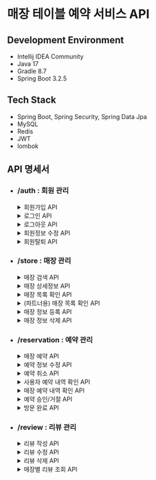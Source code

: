 # 매장 테이블 예약 서비스 API

## Development Environment
- Intellij IDEA Community
- Java 17
- Gradle 8.7
- Spring Boot 3.2.5

## Tech Stack
- Spring Boot, Spring Security, Spring Data Jpa
- MySQL
- Redis
- JWT
- lombok

## API 명세서
- ### /auth : 회원 관리
  <details>
  <summary>회원가입 API</summary>
  
  - POST ```/signup```
  - 중복 ID는 허용하지 않음
  - 패스워드는 암호화된 형태로 저장됨
  - 이름은 20자 이내, 핸드폰번호는 "010-0000-0000" 형식 혹은 "00000000000" 형식, type는 일반 사용자인 "USER" 혹은 매장 관리자 "PARTNER"
  - 입력 파라미터
    ```json
    {
      "id": "string", 
      "password": "string", 
      "name": "string", 
      "phoneNumber": "string",
      "type": "string"
    }
    ```
  - 출력 결과
    ```json
    {
      "data": {
        "userId": 0,
        "id": "string"
      },
      "code": "string",
      "message": "string"
    }
    ```
  </details>
  <details>
  <summary>로그인 API</summary>

    - POST ```/signin```
    - 회원가입이 되어있고, 아이디/패스워드가 일치하는 경우 JWT 발급
    - 입력 파라미터
      ```json
      {
        "id": "string",
        "password": "string"
      }
      ```
    - 출력 결과
      ```json
      {
        "data": {
          "token": "string"
        },
        "code": "string",
        "message": "string"
      }
      ```
  </details>
  <details>
  <summary>로그아웃 API</summary>

    - GET ```/signout```
    - 로그인이 되어있는 경우 로그아웃
    - 입력 파라미터
      |key|value|
      |:---:|:---:|
      |Authorization|Bearer 로그인 시 발급받은 토큰|
    - 출력 결과
      ```json
      {
        "data": null,
        "code": "string",
        "message": "string"
      }
      ```
  </details>
  <details>
  <summary>회원정보 수정 API</summary>

    - PATCH ```/modified```
    - 현재의 비밀번호(originPassword)를 제외하고선 변경할 값만 입력
    - 현재 비밀번호 입력값이 등록된 정보와 다를 땐 실행되지 않음
    - 이름은 20자 이내, 핸드폰번호는 "010-0000-0000" 형식 혹은 "00000000000" 형식
    - 입력 파라미터
      ```json
      {
        "originPassword": "string",
        "password": "string",
        "username": "string",
        "phoneNumber": "string"
      }
      ```
    - 출력 결과
      ```json
      {
        "data": null,
        "code": "string",
        "message": "string"
      }
      ```
  </details>
  <details>
  <summary>회원탈퇴 API</summary>

    - DELETE ```/expired```
    - 현재 로그인 중인 사용자가 자신의 비밀번호를 알맞게 입력하였을 경우 회원 정보 삭제
    - 입력 파라미터
      |key|value|
      |:---:|:---:|
      |Authorization|Bearer 로그인 시 발급받은 토큰|
      ```json
      {
        "password": "string"
      }
      ```
    - 출력 결과
      ```json
      {
        "code": "string",
        "message": "string",
        "data": null
      }
      ```
  </details>
- ### /store : 매장 관리
  <details>
  <summary>매장 검색 API</summary>

    - GET ```/search```
    - 검색하고자 하는 단어를 입력값으로 받고, 해당 단어가 포함되어있는 매장 리스트를 입력한 정렬 기준으로 정렬해 반환(미선택 시 기본 이름순)
    - 입력 파라미터
      |key|value|
      |:---:|:---:|
      |search|검색할 단어|
      |orderBy|정렬 기준(NAME: 이름순, RATE_HIGH: 평점 높은순, RATE_LOW: 평점 낮은순, REVIEW_COUNT: 리뷰 많은순)|
    - 출력 결과
      ```json
      {
        "data": [
          {
            "storeId": 0,
            "storeName": "string",
            "location": "string",
            "description": "string",
            "rate": {
              "count": 0,
              "score": 0.0
            }
          }
        ],
        "code": "string",
        "message": "string"
      }
      ```
  </details>
  <details>
  <summary>매장 상세정보 API</summary>

    - GET ```/details/{storeId}```
    - 매장을 등록할 때 발급받았던 storeId를 입력하였을 경우 매장의 상세 정보 반환
    - 입력 파라미터
      |key|value|
      |:---:|:---:|
      |storeId|상세정보를 확인할 매장의 storeId|
    - 출력 결과
      ```json
      {
        "data": {
          "storeId": 0,
          "storeName": "string",
          "location": "string",
          "description": "string",
          "rate": {
            "count": 0,
            "score": 0.0
          },
          "maxPeopleForTime": 0,
          "reservations": {DateTime: 0, DateTime: 0}, //매장에서 예약받는 시간대에 예약한 사람 수
          "reviews": [{
            "usedDate": "string",
            "createdAt": "string",
            "modifiedAt": "string",
            "rate": 0,
            "context": "string"
          }]
        },
        "code": "string",
        "message": "string"
      }
      ```
  </details>
  <details>
  <summary>매장 목록 확인 API</summary>

    - GET
    - 서비스에서 관리하고 있는 모든 매장 목록을 반환
    - 반환 결과는 Page 인터페이스 형태로 매장 리스트를 입력한 정렬 기준으로 정렬해 반환(미선택 시 기본 이름순)
    - 입력 파라미터
      |key|value|
      |:---:|:---:|
      |orderBy|정렬 기준(NAME: 이름순, RATE_HIGH: 평점 높은순, RATE_LOW: 평점 낮은순, REVIEW_COUNT: 리뷰 많은순)|
    - 출력 결과
      ```json
      {
        "data": [
          {
            "storeId": 0,
            "storeName": "string",
            "location": "string",
            "description": "string",
            "rate": {
              "count": 0,
              "score": 0.0
            }
          }
        ]
        "code": "string",
        "message": "string"
      }
      ```
  </details>
  <details>
  <summary>(파트너용) 매장 목록 확인 API</summary>

    - GET ```/{userId}```
    - 본인이 등록한 모든 매장 목록을 반환
    - 본인의 userId 외의 값을 입력한 경우 권한 오류 반환
    - 반환 결과는 Page 인터페이스 형태로 매장 리스트를 입력한 정렬 기준으로 정렬해 반환(미선택 시 기본 최근 등록순)
    - 입력 파라미터
      |key|value|
      |:---:|:---:|
      |orderBy|정렬 기준(LATEST: 최근 등록순, EARLIEST: 등록순, NAME: 이름순, RATE_HIGH: 평점 높은순, RATE_LOW: 평점 낮은순, REVIEW_COUNT: 리뷰 많은순)|
    - 출력 결과
      ```json
      {
        "data": [
          {
            "storeId": 0,
            "storeName": "string",
            "location": "string",
            "description": "string",
            "rate": {
              "count": 0,
              "score": 0.0
            }
          }
        ]
        "code": "string",
        "message": "string"
      }
      ```
  </details>
  <details>
  <summary>매장 정보 등록 API</summary>

    - POST ```/regist```
    - 파트너로 로그인하였고 매장 등록에 필요한 모든 정보가 입력되었을 경우 매장 등록
    - 파트너 회원이 이미 같은 이름, 같은 주소로 등록한 매장이 존재하는 경우 400 status 코드와 에러메세지 반환
    - 입력 파라미터
      |key|value|
      |:---:|:---:|
      |Authorization|Bearer 로그인 시 발급받은 토큰|
      ```json
      {
        "storeName": "string",
        "location": "string",
        "description": "string",
        "reservationTimes": ["string"], //"yyyy-mm-dd hh:mm" 형태의 시간 리스트로 작성
        "maxPeopleForTime": 0 //0 이상으로 작성
      }
      ```
    - 출력 결과
      ```json
      {
        "data": {
          "storeId": 0
        },
        "code": "string",
        "message": "string"
      }
      ```
  </details>
  <details>
  <summary>매장 정보 삭제 API</summary>

    - DELETE ```/{storeId}```
    - 매장을 등록했던 파트너가 등록 시 발급받았던 storeId를 입력했을 경우 해당하는 매장 정보 삭제
    - 진행중인 예약이 없는 경우 동작
    - 입력 파라미터
      |key|value|
      |:---:|:---:|
      |Authorization|Bearer 로그인 시 발급받은 토큰|
      |storeId|매장 등록 시 받았던 storeId|
    - 출력 결과
      ```json
      {
        "code": "string",
        "message": "string"
      }
      ```
  </details>
- ### /reservation : 예약 관리
  <details>
  <summary>매장 예약 API</summary>

    - POST ```/{storeId}```
    - 사용자가 매장의 예약 가능 때에 예약
    - 입력 파라미터
      |key|value|
      |:---:|:---:|
      |Authorization|Bearer 로그인 시 발급받은 토큰|
      |storeId|예약할 매장의 storeId|
      ```json
      {
        "reservationDateTime": "string",
        "storeId": 0
        "numberOfPeople": 0
      }
      ```
    - 출력 결과
      ```json
      {
        "reservedId": 0,
        "code": "string",
        "message": "string"
      }]
      ```
  </details>
  <details>
  <summary>예약 정보 수정 API</summary>

    - PATCH ```/{reservedId}```
    - 사용자가 본인의 예약 내용 변경(조건은 예약 등록 때와 동일, 변경 없음 불가, 예약 장소 변경 불가)
    - 입력 파라미터
      |key|value|
      |:---:|:---:|
      |Authorization|Bearer 로그인 시 발급받은 토큰|
      |reservedId|변경할 예약의 reservedId|
      ```json
      //변경할 내용만 작성
      {
        "reservationDateTime": "string",
        "numberOfPeople": 0
      }
      ```
    - 출력 결과
      ```json
      {
        "code": "string",
        "message": "string"
      }]
      ```
  </details>
  <details>
  <summary>예약 취소 API</summary>

    - DELETE ```/{reservedId}```
    - 사용자가 예약한 내용 취소
    - 입력 파라미터
      |key|value|
      |:---:|:---:|
      |Authorization|Bearer 로그인 시 발급받은 토큰|
      |reservedId|취소할 예약의 reservedId|
    - 출력 결과
      ```json
      {
        "code": "string",
        "message": "string"
      }]
      ```
  </details>
  <details>
  <summary>사용자 예약 내역 확인 API</summary>

    - GET ```/list```
    - 사용자가 자신이 예약한 내역 확인(예약 시간, 매장명순 정렬)
    - 입력 파라미터
      |key|value|
      |:---:|:---:|
      |Authorization|Bearer 로그인 시 발급받은 토큰|
    - 출력 결과
      ```json
      {
        "data": [{
          "reservedId": 0,
          "createAt": "string",
          "reservationDateTime": "string",
          "storeName": "string",
          "location": "string",
          "description": "string"
          "numberOfPeople": 0,
          "status": "string"
        }
        "code": "string",
        "message": "string"
      }]
      ```
  </details>
  <details>
  <summary>매장 예약 내역 확인 API</summary>

    - GET ```/list/{storeId}```
    - 매장을 등록한 파트너 이용자가 확인하려는 매장의 기간 내 예약 목록 확인(정렬: 날짜, 시간, 이름순)
    - 입력 파라미터
      |key|value|
      |:---:|:---:|
      |Authorization|Bearer 로그인 시 발급받은 토큰|
      |storeId|확인하려는 매장의 storeId|
      ```json
      {
        "startDate": "string",
        "endDate": "string"
      }
      ```
    - 출력 결과
      ```json
      {
        "data": [{
          "reservedId": 0,
          "createAt": "string",
          "reservationDateTime": "string",
          "userId": "string",
          "userName": "string",
          "userPhoneNumber": "string",
          "numberOfPeople": 0,
          "status": "string"
        }
        "code": "string",
        "message": "string"
      }]
      ```
  </details>
  <details>
  <summary>예약 승인/거절 API</summary>

    - PATCH ```/{reservedId}```
    - 매장의 파트너 이용자가 등록된 예약을 받을지 말지 결정
    - 입력 파라미터
      |key|value|
      |:---:|:---:|
      |Authorization|Bearer 로그인 시 발급받은 토큰|
      |reservedId|승인/거절하려는 reservedId|
      ```json
      {
        "status": Boolean
      }
      ```
    - 출력 결과
      ```json
      {
        "code": "string",
        "message": "string"
      }
      ```
  </details>
  <details>
  <summary>방문 완료 API</summary>

    - PATCH ```/confirm/{reservedId}```
    - 승인된 예약 시간 전후 10분 이내로 방문 확인 가능
    - 입력 파라미터(id와 phoneNumber의 경우 둘 중 하나만 선택)
      |key|value|
      |:---:|:---:|
      |reservedId|예약 시 받았던 reservedId|
      |id|예약자의 아이디|
      |phoneNumber|예약자의 핸드폰번호|
    - 출력 결과
      ```json
      {
        "code": "string",
        "message": "string"
      }
      ```
  </details>
- ### /review : 리뷰 관리
  <details>
  <summary>리뷰 작성 API</summary>

    - POST ```/{reservedId}```
    - 예약 승인 이후엔 사용자가 예약과 관련된 리뷰 작성 가능
    - 입력 파라미터
      |key|value|
      |:---:|:---:|
      |Authorization|Bearer 로그인 시 발급받은 토큰|
      |reservedId|방문 완료한, 리뷰를 작성하려는 매장의 관련 reservedId|
      ```json
      {
        "rate": 0,
        "context": "string"
      }
      ```
    - 출력 결과
      ```json
      {
        "data": {
          "reviewedId": 0
        },
        "code": "string",
        "message": "string"
      }
      ```
  </details>
  <details>
  <summary>리뷰 수정 API</summary>

    - PATCH ```/{reviewedId}```
    - 리뷰 작성자 리뷰 수정
    - 입력 파라미터
      |key|value|
      |:---:|:---:|
      |Authorization|Bearer 로그인 시 발급받은 토큰|
      |reservedId|리뷰 작성 시 발급받은 reservedId|
      ```json
      //필요한 변경값만 작성
      {
        "rate": 0,
        "context": "string"
      }
      ```
    - 출력 결과
      ```json
      {
        "code": "string",
        "message": "string"
      }
      ```
  </details>
  <details>
  <summary>리뷰 삭제 API</summary>

    - DELETE ```/{reviewedId}```
    - 리뷰 작성자, 혹은 매장 파트너가 삭제할 reviewedId 입력 시 리뷰 삭제
    - 입력 파라미터
      |key|value|
      |:---:|:---:|
      |Authorization|Bearer 로그인 시 발급받은 토큰|
      |reservedId|리뷰 작성 시 발급받은 reservedId|
    - 출력 결과
      ```json
      {
        "code": "string",
        "message": "string"
      }
      ```
  </details>
  <details>
  <summary>매장별 리뷰 조회 API</summary>

    - GET ```/{storeId}```
    - storeId에 해당하는 매장의 리뷰 목록 조회
    - 반환 결과는 Page 인터페이스 형태로 입력한 정렬 기준으로 정렬해 반환(미선택 시 기본 최근 등록순)
    - 입력 파라미터
      |key|value|
      |:---:|:---:|
      |orderBy|정렬 기준(LATEST: 최근 등록순, EARLIEST: 등록순, RATE_HIGH: 평점 높은 순, RATE_LOW: 평점 낮은 순)|
    - 출력 결과
      ```json
      {
        "data": [{
          "usedDate": "string",
          "createdAt": "string",
          "modifiedAt": "string",
          "rate": 0,
          "context": "string"
        }]
        "code": "string",
        "message": "string"
      }
      ```
  </details>
